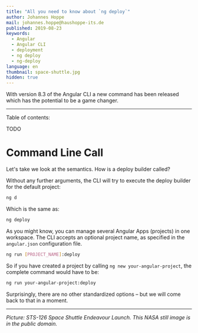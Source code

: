 ```yaml
---
title: "All you need to know about `ng deploy`"
author: Johannes Hoppe
mail: johannes.hoppe@haushoppe-its.de
published: 2019-08-23
keywords:
  - Angular
  - Angular CLI
  - deployment
  - ng deploy
  - ng-deploy
language: en
thumbnail: space-shuttle.jpg
hidden: true
---
```


With version 8.3 of the Angular CLI a new command has been released which has the potential to be a game changer.

<hr>

Table of contents:

TODO

# Command Line Call

Let's take we look at the semantics. How is a deploy builder called?

Without any further arguments, the CLI will try to execute the deploy builder for the default project:

```bash
ng d
```

Which is the same as:

```bash
ng deploy
```

As you might know, you can manage several Angular Apps (projects) in one workspace. The CLI accepts an optional project name, as specified in the `angular.json` configuration file.

```bash
ng run [PROJECT_NAME]:deploy
```

So if you have created a project by calling `ng new your-angular-project`, the complete command would have to be:

```bash
ng run your-angular-project:deploy
```

Surprisingly, there are no other standardized options – but we will come back to that in a moment. 


<hr>

_Picture: STS-126 Space Shuttle Endeavour Launch. This NASA still image is in the public domain._
<!-- https://publicdomainclip-art.blogspot.com/2008/11/sts-126-space-shuttle-endeavour-launch.html -->